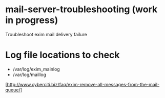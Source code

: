 # mail-server-troubleshooting (work in progress)
Troubleshoot exim mail delivery failure

# Log file locations to check

- /var/log/exim_mainlog
- /var/log/maillog

[http://www.cyberciti.biz/faq/exim-remove-all-messages-from-the-mail-queue/]
